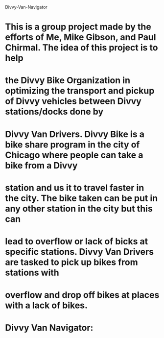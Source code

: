 Divvy-Van-Navigator

# This is a group project made by the efforts of Me, Mike Gibson, and Paul Chirmal. The idea of this project is to help 
# the Divvy Bike Organization in optimizing the transport and pickup of Divvy vehicles between Divvy stations/docks done by
# Divvy Van Drivers. Divvy Bike is a bike share program in the city of Chicago where people can take a bike from a Divvy 
# station and us it to travel faster in the city. The bike taken can be put in any other station in the city but this can
# lead to overflow or lack of bicks at specific stations. Divvy Van Drivers are tasked to pick up bikes from stations with
# overflow and drop off bikes at places with a lack of bikes.
#
# Divvy Van Navigator: 

